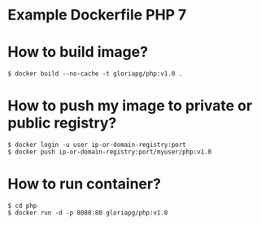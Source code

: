 # Example Dockerfile PHP 7

# How to build image?
```{r, engine='bash', count_lines}
$ docker build --no-cache -t gloriapg/php:v1.0 .
```

# How to push my image to private or public registry?
```{r, engine='bash', count_lines}
$ docker login -u user ip-or-domain-registry:port
$ docker push ip-or-domain-registry:port/myuser/php:v1.0
```

# How to run container?
```{r, engine='bash', count_lines}
$ cd php
$ docker run -d -p 8080:80 gloriapg/php:v1.0
```
